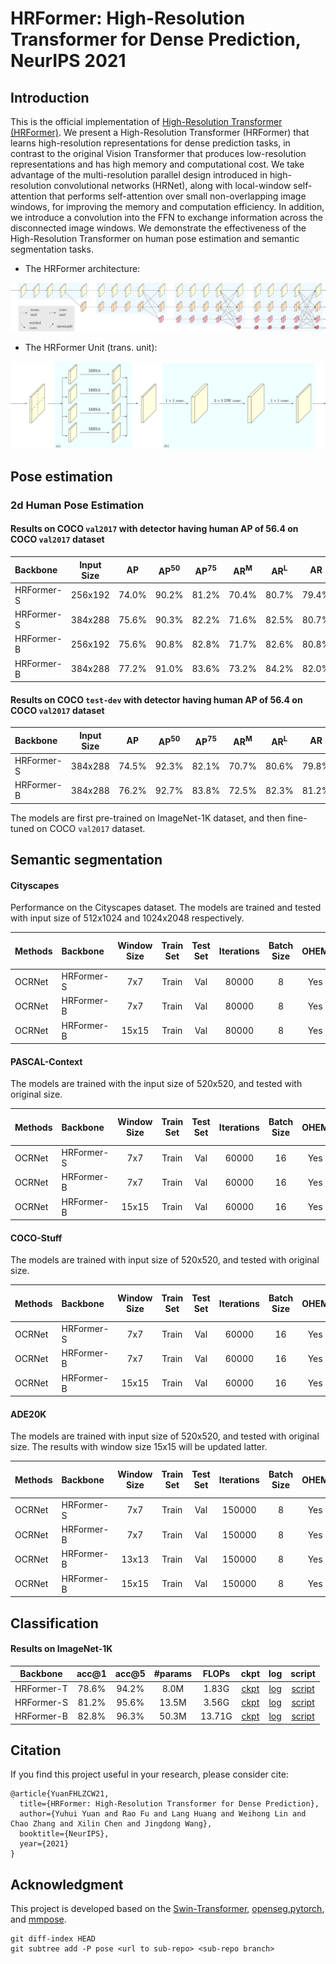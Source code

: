 # HRFormer: High-Resolution Transformer for Dense Prediction, NeurIPS 2021


## Introduction
This is the official implementation of [High-Resolution Transformer (HRFormer)](https://arxiv.org/pdf/2110.09408.pdf). We present a High-Resolution Transformer (HRFormer) that learns high-resolution representations for dense prediction tasks, in contrast to the original Vision Transformer that produces low-resolution representations and has high memory and computational cost. We take advantage of the multi-resolution parallel design introduced in high-resolution convolutional networks (HRNet), along with local-window self-attention that performs self-attention over small non-overlapping image windows, for improving the memory and computation efficiency. In addition, we introduce a convolution into the FFN to exchange information across the disconnected image windows. We demonstrate the effectiveness of the High-Resolution Transformer on human pose estimation and semantic segmentation tasks.

- The HRFormer architecture:

![teaser](./cls/figures/HRFormer.png)

- The HRFormer Unit (trans. unit):

![teaser](./cls/figures/HRFormerUnit.png)


## Pose estimation

### 2d Human Pose Estimation

#### Results on COCO `val2017` with detector having human AP of 56.4 on COCO `val2017` dataset

| Backbone  | Input Size | AP | AP<sup>50</sup> | AP<sup>75</sup> | AR<sup>M</sup> | AR<sup>L</sup> | AR | ckpt | log | script |
| :----------------- | :-----------: | :------: | :------: | :------: | :------:| :------: | :------: |:------: |:------: | :------: |
| HRFormer-S  | 256x192 | 74.0% | 90.2% | 81.2% | 70.4% | 80.7% | 79.4% | [ckpt](https://1drv.ms/u/s!Ai-PFrdirDvwj2PC53KZd-7v3X0H?e=hUZ0fE) | [log](https://1drv.ms/u/s!Ai-PFrdirDvwj2Bytw64p9XJuYMt?e=Fj8brM) | [script](./pose/configs/top_down/hrt/coco/hrt_small_coco_256x192.py) |
| HRFormer-S  | 384x288 | 75.6% | 90.3% | 82.2% | 71.6% | 82.5% | 80.7% | [ckpt](https://1drv.ms/u/s!Ai-PFrdirDvwj2TxlkzWYuh9CkvU?e=H50XSl) | [log](https://1drv.ms/u/s!Ai-PFrdirDvwj2FjbD4E7EQi-2n5?e=8xJqCD) | [script](./pose/configs/top_down/hrt/coco/hrt_small_coco_384x288.py) |
| HRFormer-B  | 256x192 | 75.6% | 90.8% | 82.8% | 71.7% | 82.6% | 80.8% | [ckpt](https://1drv.ms/u/s!Ai-PFrdirDvwj2V-4bLd_7RkjTFW?e=L20Wit) | [log](https://1drv.ms/u/s!Ai-PFrdirDvwj2KhySyLQ-QHUQ4l?e=FEKmfr) | [script](./pose/configs/top_down/hrt/coco/hrt_base_coco_256x192.py) |
| HRFormer-B  | 384x288 | 77.2% | 91.0% | 83.6% | 73.2% | 84.2% | 82.0% | [ckpt](https://1drv.ms/u/s!Ai-PFrdirDvwj2ZKrF6rWWzoRJUM?e=RCRb0p) | [log](https://1drv.ms/u/s!Ai-PFrdirDvwj100SWSwSYeZvXvL?e=Tu6Gtm) | [script](./pose/configs/top_down/hrt/coco/hrt_base_coco_384x288.py) |


#### Results on COCO `test-dev` with detector having human AP of 56.4 on COCO `val2017` dataset

| Backbone  | Input Size | AP | AP<sup>50</sup> | AP<sup>75</sup> | AR<sup>M</sup> | AR<sup>L</sup> | AR | ckpt | log | script |
| :----------------- | :-----------: | :------: | :------: | :------: | :------:| :------: | :------: |:------: |:------: | :------: |
| HRFormer-S  | 384x288 | 74.5% | 92.3% | 82.1% | 70.7% | 80.6% | 79.8% | [ckpt](https://1drv.ms/u/s!Ai-PFrdirDvwj2TxlkzWYuh9CkvU?e=H50XSl) | [log](https://1drv.ms/u/s!Ai-PFrdirDvwj2FjbD4E7EQi-2n5?e=8xJqCD) |  [script](./pose/configs/top_down/hrt/coco/hrt_small_coco_384x288.py) |
| HRFormer-B  | 384x288 | 76.2% | 92.7% | 83.8% | 72.5% | 82.3% | 81.2% | [ckpt](https://1drv.ms/u/s!Ai-PFrdirDvwj2ZKrF6rWWzoRJUM?e=RCRb0p) | [log](https://1drv.ms/u/s!Ai-PFrdirDvwj100SWSwSYeZvXvL?e=Tu6Gtm) |  [script](./pose/configs/top_down/hrt/coco/hrt_base_coco_384x288.py)  |

The models are first pre-trained on ImageNet-1K dataset, and then fine-tuned on COCO `val2017` dataset.


## Semantic segmentation


#### Cityscapes
Performance on the Cityscapes dataset. The models are trained and tested with input size of 512x1024 and 1024x2048 respectively. 

Methods | Backbone | Window Size | Train Set | Test Set | Iterations | Batch Size | OHEM | mIoU | mIoU (Multi-Scale) | Log | ckpt | script |
| :---- | :------- | :---: | :--: | :--: | :--: | :--: | :--: | :--: | :--: | :--: | :--: |:--: |
OCRNet | HRFormer-S | 7x7 | Train | Val | 80000 | 8 | Yes | 80.0 | 81.0 | [log](https://1drv.ms/u/s!Ai-PFrdirDvwj3K-rPMQ6sHNV-Fe?e=D3IbNn) | [ckpt](https://1drv.ms/u/s!Ai-PFrdirDvwj3Wsg-_ApKUAEUft?e=BnhLal) | [script](./seg/scripts/cityscapes/hrt/run_hrt_small_ocr_v2_ohem.sh) |
OCRNet | HRFormer-B | 7x7 | Train | Val | 80000 | 8 | Yes | 81.4 | 82.0 | [log](https://1drv.ms/u/s!Ai-PFrdirDvwj3NtH1LBB0w6yCO3?e=p4v29Z) | [ckpt](https://1drv.ms/u/s!Ai-PFrdirDvwj3zEMdYLM8nZ5gXN?e=v7ehnB) |[script](./seg/scripts/cityscapes/hrt/run_hrt_base_ocr_v2_ohem.sh) |
OCRNet | HRFormer-B | 15x15 | Train | Val | 80000 | 8 | Yes | 81.9 | 82.6 | [log](https://1drv.ms/u/s!Ai-PFrdirDvwkAlyBb4tGcxSjF_A?e=diIDCV) | [ckpt](https://1drv.ms/u/s!Ai-PFrdirDvwkAp3LjwI-7Csmh0K?e=K1zXrn)|[script](./seg/scripts/cityscapes/hrt/run_hrt_base_ocr_v2_ohem_w15.sh) | 

#### PASCAL-Context

The models are trained with the input size of 520x520, and tested with original size.

Methods | Backbone | Window Size | Train Set | Test Set | Iterations | Batch Size | OHEM | mIoU | mIoU (Multi-Scale) | Log | ckpt | script |
| :---- | :------- | :---: | :--: | :--: | :--: | :--: | :--: | :--: | :--: | :--: | :--: |:--: |
OCRNet | HRFormer-S | 7x7 | Train | Val | 60000 | 16 | Yes | 53.8 | 54.6 | [log](https://1drv.ms/u/s!Ai-PFrdirDvwj306lzvnI4s5U43l?e=J9mCfg) | [ckpt](https://1drv.ms/u/s!Ai-PFrdirDvwkADkevlhIuUrPC1T?e=hcDx5S) | [script](./seg/scripts/pascal_context/hrt/run_hrt_small_ocr_v2_ohem.sh) |
OCRNet | HRFormer-B | 7x7 | Train | Val | 60000 | 16 | Yes | 56.3 | 57.1 | [log](https://1drv.ms/u/s!Ai-PFrdirDvwj3_0tiJZqL7HWPv1?e=6ilX0Z) | [ckpt](https://1drv.ms/u/s!Ai-PFrdirDvwkAMUzRnCGmAxEehJ?e=HrCQ9c) |[script](./seg/scripts/pascal_context/hrt/run_hrt_base_ocr_v2_ohem.sh) |
OCRNet | HRFormer-B | 15x15 | Train | Val | 60000 | 16 | Yes | 57.6 | 58.5 | [log](https://1drv.ms/u/s!Ai-PFrdirDvwj3kphBj2FusLylDg?e=qZSrpp) | [ckpt](https://1drv.ms/u/s!Ai-PFrdirDvwkAIBAkrOlPp_T1YT?e=DeHMdo)|[script](./seg/scripts/pascal_context/hrt/run_hrt_base_ocr_v2_ohem_w15.sh) | 

#### COCO-Stuff

The models are trained with input size of 520x520, and tested with original size.

Methods | Backbone | Window Size | Train Set | Test Set | Iterations | Batch Size | OHEM | mIoU | mIoU (Multi-Scale) | Log | ckpt | script |
| :---- | :------- | :---: | :--: | :--: | :--: | :--: | :--: | :--: | :--: | :--: | :--: |:--: |
OCRNet | HRFormer-S | 7x7 | Train | Val | 60000 | 16 | Yes | 37.9 | 38.9 | [log](https://1drv.ms/u/s!Ai-PFrdirDvwj3ayL8oHrwsjRP1U?e=uOa0NC) | [ckpt](https://1drv.ms/u/s!Ai-PFrdirDvwj3tbt5BhdCrsu6lK?e=up2HUI) | [script](./seg/scripts/coco_stuff/hrt/run_hrt_small_ocr_v2_ohem.sh) |
OCRNet | HRFormer-B | 7x7 | Train | Val | 60000 | 16 | Yes | 41.6 | 42.5 | [log](https://1drv.ms/u/s!Ai-PFrdirDvwj3iKM2xyDk-6jnJd?e=HL5s7d) | [ckpt](https://1drv.ms/u/s!Ai-PFrdirDvwkAFAYKZm2wL9C6KL?e=AZiXLK) |[script](./seg/scripts/coco_stuff/hrt/run_hrt_base_ocr_v2_ohem.sh) |
OCRNet | HRFormer-B | 15x15 | Train | Val | 60000 | 16 | Yes | 42.4 | 43.3 | [log](https://1drv.ms/u/s!Ai-PFrdirDvwj3RtsUasPSb4nhL_?e=WUBe74) | [ckpt](https://1drv.ms/u/s!Ai-PFrdirDvwj37Np48Gpb-Pjowu?e=iwL5UA)|[script](./seg/scripts/coco_stuff/hrt/run_hrt_base_ocr_v2_ohem_w15.sh) |  

#### ADE20K

The models are trained with input size of 520x520, and tested with original size. The results with window size 15x15 will be updated latter.

Methods | Backbone | Window Size | Train Set | Test Set | Iterations | Batch Size | OHEM | mIoU | mIoU (Multi-Scale) | Log | ckpt | script |
| :---- | :------- | :---: | :--: | :--: | :--: | :--: | :--: | :--: | :--: | :--: | :--: |:--: |
OCRNet | HRFormer-S | 7x7 | Train | Val | 150000 | 8 | Yes | 44.0 | 45.1 | [log](https://1drv.ms/u/s!Ai-PFrdirDvwj3EehoEZZUDMX0NU?e=F8HAQi) | [ckpt](https://1drv.ms/u/s!Ai-PFrdirDvwj28i74aN6_Zk4clX?e=CWGOcd) | [script](./seg/scripts/ade20k/hrt/run_hrt_small_ocr_v2_ohem.sh) |
OCRNet | HRFormer-B | 7x7 | Train | Val | 150000 | 8 | Yes | 46.3 | 47.6 | [log](https://1drv.ms/u/s!Ai-PFrdirDvwj265qyyZ74PKjfqm?e=Cj7TGl) | [ckpt](https://1drv.ms/u/s!Ai-PFrdirDvwj3epNJ-QFF33tZtr?e=df3fQk) |[script](./seg/scripts/ade20k/hrt/run_hrt_base_ocr_v2_ohem.sh) |
OCRNet | HRFormer-B | 13x13 | Train | Val | 150000 | 8 | Yes | 48.7 | 50.0 | [log](https://1drv.ms/u/s!Ai-PFrdirDvwkAjmpl5jj0sXz2v-?e=sfhyI4) | [ckpt](https://1drv.ms/u/s!Ai-PFrdirDvwj3oTs_gVPzFDjdyU?e=yjGRKz)|[script](./seg/scripts/ade20k/hrt/run_hrt_base_ocr_v2_ohem_w13.sh) | 
OCRNet | HRFormer-B | 15x15 | Train | Val | 150000 | 8 | Yes | - | - | - | - | - | 


## Classification


#### Results on ImageNet-1K

| Backbone | acc@1 | acc@5 | #params | FLOPs | ckpt | log | script |
| :--: | :--: | :--: | :--: | :--: | :--: | :--: | :--: |
| HRFormer-T | 78.6% | 94.2% | 8.0M | 1.83G |[ckpt](https://1drv.ms/u/s!Ai-PFrdirDvwj1UXGB63dBVVOuLO?e=ZLOY7r) | [log](https://1drv.ms/t/s!Ai-PFrdirDvwj1S0MH9FzWCwzzxE?e=6p1Q3X) | [script](./cls/configs/hrt/hrt_tiny.yaml)
| HRFormer-S | 81.2% | 95.6% | 13.5M | 3.56G |[ckpt](https://1drv.ms/u/s!Ai-PFrdirDvwj1cc3tSp4kIKI_JH?e=bHW7xj) | [log](https://1drv.ms/t/s!Ai-PFrdirDvwj1l2RxNkcb6lmGF3?e=hZ9A1K) | [script](./cls/configs/hrt/hrt_small.yaml)
| HRFormer-B | 82.8% | 96.3% | 50.3M | 13.71G |[ckpt](https://1drv.ms/u/s!Ai-PFrdirDvwj1iNZngTF7PEyik9?e=fv8CG6) | [log](https://1drv.ms/t/s!Ai-PFrdirDvwj1aBKjc1mKQCkwen?e=spYZOe) | [script](./cls/configs/hrt/hrt_base.yaml) |


## Citation

If you find this project useful in your research, please consider cite:

```
@article{YuanFHLZCW21,
  title={HRFormer: High-Resolution Transformer for Dense Prediction},
  author={Yuhui Yuan and Rao Fu and Lang Huang and Weihong Lin and Chao Zhang and Xilin Chen and Jingdong Wang},
  booktitle={NeurIPS},
  year={2021}
}
```


## Acknowledgment
This project is developed based on the [Swin-Transformer](https://github.com/microsoft/Swin-Transformer), [openseg.pytorch](https://github.com/openseg-group/openseg.pytorch), and [mmpose](https://github.com/open-mmlab/mmpose).


```
git diff-index HEAD
git subtree add -P pose <url to sub-repo> <sub-repo branch>
```

